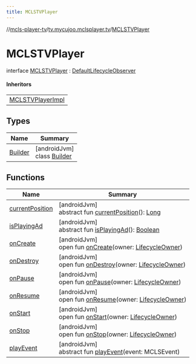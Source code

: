 ```yaml
---
title: MCLSTVPlayer
---
```

//[mcls-player-tv](../../../index.html)/[tv.mycujoo.mclsplayer.tv](../index.html)/[MCLSTVPlayer](index.html)



# MCLSTVPlayer

interface [MCLSTVPlayer](index.html) : [DefaultLifecycleObserver](https://developer.android.com/reference/kotlin/androidx/lifecycle/DefaultLifecycleObserver.html)

#### Inheritors


| |
|---|
| [MCLSTVPlayerImpl](../-m-c-l-s-t-v-player-impl/index.html) |


## Types


| Name | Summary |
|---|---|
| [Builder](-builder/index.html) | [androidJvm]<br>class [Builder](-builder/index.html) |


## Functions


| Name | Summary |
|---|---|
| [currentPosition](current-position.html) | [androidJvm]<br>abstract fun [currentPosition](current-position.html)(): [Long](https://kotlinlang.org/api/latest/jvm/stdlib/kotlin/-long/index.html) |
| [isPlayingAd](is-playing-ad.html) | [androidJvm]<br>abstract fun [isPlayingAd](is-playing-ad.html)(): [Boolean](https://kotlinlang.org/api/latest/jvm/stdlib/kotlin/-boolean/index.html) |
| [onCreate](../-m-c-l-s-t-v-player-impl/index.html#139941652%2FFunctions%2F-1202460562) | [androidJvm]<br>open fun [onCreate](../-m-c-l-s-t-v-player-impl/index.html#139941652%2FFunctions%2F-1202460562)(owner: [LifecycleOwner](https://developer.android.com/reference/kotlin/androidx/lifecycle/LifecycleOwner.html)) |
| [onDestroy](../-m-c-l-s-t-v-player-impl/index.html#1057561704%2FFunctions%2F-1202460562) | [androidJvm]<br>open fun [onDestroy](../-m-c-l-s-t-v-player-impl/index.html#1057561704%2FFunctions%2F-1202460562)(owner: [LifecycleOwner](https://developer.android.com/reference/kotlin/androidx/lifecycle/LifecycleOwner.html)) |
| [onPause](../-m-c-l-s-t-v-player-impl/index.html#187777572%2FFunctions%2F-1202460562) | [androidJvm]<br>open fun [onPause](../-m-c-l-s-t-v-player-impl/index.html#187777572%2FFunctions%2F-1202460562)(owner: [LifecycleOwner](https://developer.android.com/reference/kotlin/androidx/lifecycle/LifecycleOwner.html)) |
| [onResume](index.html#-1807945979%2FFunctions%2F-1202460562) | [androidJvm]<br>open fun [onResume](index.html#-1807945979%2FFunctions%2F-1202460562)(owner: [LifecycleOwner](https://developer.android.com/reference/kotlin/androidx/lifecycle/LifecycleOwner.html)) |
| [onStart](../-m-c-l-s-t-v-player-impl/index.html#1240777104%2FFunctions%2F-1202460562) | [androidJvm]<br>open fun [onStart](../-m-c-l-s-t-v-player-impl/index.html#1240777104%2FFunctions%2F-1202460562)(owner: [LifecycleOwner](https://developer.android.com/reference/kotlin/androidx/lifecycle/LifecycleOwner.html)) |
| [onStop](../-m-c-l-s-t-v-player-impl/index.html#487071706%2FFunctions%2F-1202460562) | [androidJvm]<br>open fun [onStop](../-m-c-l-s-t-v-player-impl/index.html#487071706%2FFunctions%2F-1202460562)(owner: [LifecycleOwner](https://developer.android.com/reference/kotlin/androidx/lifecycle/LifecycleOwner.html)) |
| [playEvent](play-event.html) | [androidJvm]<br>abstract fun [playEvent](play-event.html)(event: MCLSEvent) |

